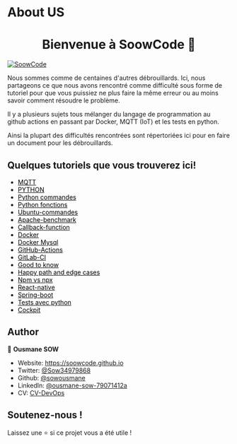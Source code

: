# About US

<h1 align="center">Bienvenue à SoowCode 👋</h1>
<p>
  <a href="https://soowcode.github.io/" target="_blank">
    <img alt="SoowCode" src="https://img.shields.io/badge/website-yes-brightgreen.svg" />
  </a>
   
</p>

Nous sommes comme de centaines d'autres débrouillards. Ici, nous partageons ce que nous avons rencontré comme difficulté sous forme de tutoriel pour que vous puissiez ne plus faire la même erreur ou au moins savoir comment résoudre le problème.

Il y a plusieurs sujets tous mélanger du langage de programmation au github actions en passant par Docker, MQTT (IoT) et les tests en python.

Ainsi la plupart des difficultés rencontrées sont répertoriées ici pour en faire un document pour les débrouillards.

<h2> Quelques tutoriels que vous trouverez ici!</h2>

- <a  style="text-decoration: underline; color:black"  href="https://soowcode.github.io/MQTT/" >MQTT</a>
- <a  style="text-decoration: underline; color:black"  href="https://soowcode.github.io/python-/">PYTHON</a>
- <a  style="text-decoration: underline; color:black"  href="https://soowcode.github.io/python-commandes/">Python commandes</a>
- <a  style="text-decoration: underline; color:black"  href="https://soowcode.github.io/python-functions/">Python fonctions</a>
- <a  style="text-decoration: underline; color:black"  href="https://soowcode.github.io/Ubuntu-commandes/" >Ubuntu-commandes</a>
- <a  style="text-decoration: underline; color:black"  href="https://soowcode.github.io/apache-benchmark/">Apache-benchmark</a>
- <a  style="text-decoration: underline; color:black"  href="https://soowcode.github.io/callback-function/" >Callback-function</a>
- <a  style="text-decoration: underline; color:black"  href="https://soowcode.github.io/docker-/">Docker</a>
- <a  style="text-decoration: underline; color:black"  href="https://soowcode.github.io/docker-mysql/">Docker Mysql</a>
- <a  style="text-decoration: underline; color:black"  href="https://soowcode.github.io/github-actions/">GitHub-Actions</a>
- <a  style="text-decoration: underline; color:black"  href="https://soowcode.github.io/gitlab_ci/">GitLab-CI</a>
- <a  style="text-decoration: underline; color:black"  href="https://soowcode.github.io/good-to-know/">Good to know</a>
- <a  style="text-decoration: underline; color:black"  href="https://soowcode.github.io/happy-path-and-edge-cases/" >Happy path and edge cases</a>
- <a  style="text-decoration: underline; color:black"  href="https://soowcode.github.io/npm-vs-npx/">Npm vs npx</a>
- <a  style="text-decoration: underline; color:black"  href="https://soowcode.github.io/react-native/">React-native</a>
- <a  style="text-decoration: underline; color:black"  href="https://soowcode.github.io/spring-boot/" >Spring-boot</a>
- <a  style="text-decoration: underline; color:black"  href="https://soowcode.github.io/tests/">Tests avec python</a>
- <a  style="text-decoration: underline; color:black"  href="https://thanos.savoirguinee.com/cockpit/">Cockpit</a>


<h2> Author</h2>

👤 **Ousmane SOW**

- Website: https://soowcode.github.io
- Twitter: [@Sow34979868](https://twitter.com/Sow34979868)
- Github: [@sowousmane](https://github.com/sowousmane)
- LinkedIn: [@ousmane-sow-79071412a](https://www.linkedin.com/in/ousmane-sow-79071412a/)
- CV: [CV-DevOps](https://soowcode.github.io/files/cv/CV_Ousmane_SOW.pdf)

<h2>Soutenez-nous !</h2>

Laissez une ⭐️ si ce projet vous a été utile !
